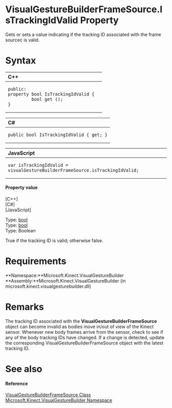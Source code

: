 VisualGestureBuilderFrameSource.IsTrackingIdValid Property  
==========================================================  

Gets or sets a value indicating if the tracking ID associated with the frame sourcec is valid. <span id="syntaxSection"></span>

Syntax  
======  

<table>
<colgroup>
<col width="100%" />
</colgroup>
<thead>
<tr class="header">
<th align="left">C++</th>
</tr>
</thead>
<tbody>
<tr class="odd">
<td align="left"><pre><code>public:  
property bool IsTrackingIdValid {  
         bool get ();  
}</code></pre></td>
</tr>
</tbody>
</table>

<table>
<colgroup>
<col width="100%" />
</colgroup>
<thead>
<tr class="header">
<th align="left">C#</th>
</tr>
</thead>
<tbody>
<tr class="odd">
<td align="left"><pre><code>public bool IsTrackingIdValid { get; }</code></pre></td>
</tr>
</tbody>
</table>

<table>
<colgroup>
<col width="100%" />
</colgroup>
<thead>
<tr class="header">
<th align="left">JavaScript</th>
</tr>
</thead>
<tbody>
<tr class="odd">
<td align="left"><pre><code>var isTrackingIdValid = visualGestureBuilderFrameSource.isTrackingIdValid;</code></pre></td>
</tr>
</tbody>
</table>

<span id="ID4ER"></span>
#### Property value  

[C++]   
 [C\#]   
 [JavaScript]   

Type: [bool](http://msdn.microsoft.com/en-us/library/hh755815.aspx)  
Type: [bool](http://msdn.microsoft.com/en-us/library/system.boolean.aspx)  
Type: Boolean  

True if the tracking ID is valid; otherwise false.  

<span id="requirements"></span>

Requirements  
============  

**Namespace:**Microsoft.Kinect.VisualGestureBuilder  
**Assembly:**Microsoft.Kinect.VisualGestureBuilder (in microsoft.kinect.visualgesturebuilder.dll)  

<span id="remarks"></span>

Remarks  
=======  

The tracking ID associated with the **VisualGestureBuilderFrameSource** object can become invalid as bodies move in/out of view of the Kinect sensor. Whenever new body frames arrive from the sensor, check to see if any of the body tracking IDs have changed. If a change is detected, update the corresponding VisualGestureBuilderFrameSource object with the latest tracking ID.  

<span id="ID4EEB"></span>

See also  
========  

<span id="ID4EGB"></span>
#### Reference  

[VisualGestureBuilderFrameSource Class](../../VisualGestureBuilderFrameS.md)  
 [Microsoft.Kinect.VisualGestureBuilder Namespace](../../../Kinect.VisualGestureBuilder.md)  



<!--Please do not edit the data in the comment block below.-->
<!--
TOCTitle : IsTrackingIdValid Property
RLTitle : VisualGestureBuilderFrameSource.IsTrackingIdValid Property
KeywordK : IsTrackingIdValid property
KeywordK : VisualGestureBuilderFrameSource.IsTrackingIdValid property
KeywordF : Microsoft.Kinect.VisualGestureBuilder.VisualGestureBuilderFrameSource.IsTrackingIdValid
KeywordF : VisualGestureBuilderFrameSource.IsTrackingIdValid
KeywordF : IsTrackingIdValid
KeywordF : Microsoft.Kinect.VisualGestureBuilder.VisualGestureBuilderFrameSource.IsTrackingIdValid
KeywordA : P:Microsoft.Kinect.VisualGestureBuilder.VisualGestureBuilderFrameSource.IsTrackingIdValid
AssetID : P:Microsoft.Kinect.VisualGestureBuilder.VisualGestureBuilderFrameSource.IsTrackingIdValid
Locale : en-us
CommunityContent : 1
APIType : Managed
APILocation : microsoft.kinect.visualgesturebuilder.dll
APIName : Microsoft.Kinect.VisualGestureBuilder.VisualGestureBuilderFrameSource.IsTrackingIdValid
TargetOS : Windows
TopicType : kbSyntax
DevLang : VB
DevLang : CSharp
DevLang : JavaScript
DevLang : C++
DocSet : K4Wv2
ProjType : K4Wv2Proj
Technology : Kinect for Windows
Product : Kinect for Windows SDK v2
productversion : 20
-->
